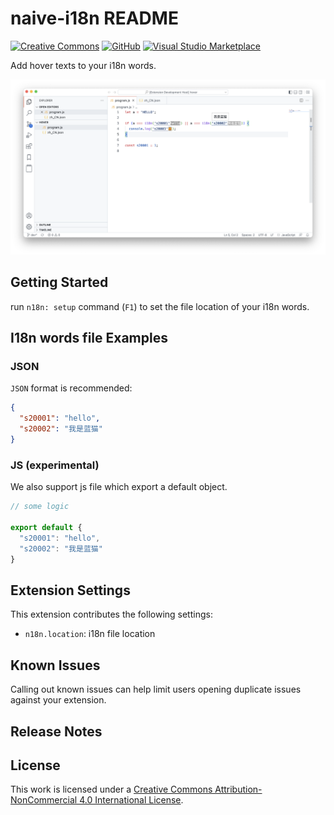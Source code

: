 # naive-i18n README

[![Creative Commons](https://flat.badgen.net/badge/license/CC-BY-NC-4.0/orange)](https://creativecommons.org/licenses/by-nc/4.0/)
[![GitHub](https://flat.badgen.net/github/release/gnosis23/vscode-naive-i18n/)](https://github.com/gnosis23/vscode-naive-i18n/releases)
[![Visual Studio Marketplace](https://vsmarketplacebadge.apphb.com/installs-short/BohaoWang.naive-i18n.svg?style=flat-square)](https://marketplace.visualstudio.com/items?itemName=BohaoWang.naive-i18n)

Add hover texts to your i18n words.

![naive-i18n](./imgs/screenshot2.png)

## Getting Started
run `n18n: setup` command (`F1`) to set the file location of your i18n words.

## I18n words file Examples
### JSON
`JSON` format is recommended:

```json
{
  "s20001": "hello",
  "s20002": "我是蓝猫"
}
```

### JS (experimental)
We also support js file which export a default object. 

```js
// some logic

export default {
  "s20001": "hello",
  "s20002": "我是蓝猫"
}
```

## Extension Settings

This extension contributes the following settings:

* `n18n.location`: i18n file location

## Known Issues

Calling out known issues can help limit users opening duplicate issues against your extension.

## Release Notes

## License

This work is licensed under a [Creative Commons Attribution-NonCommercial 4.0 International License](https://creativecommons.org/licenses/by-nc/4.0/).

